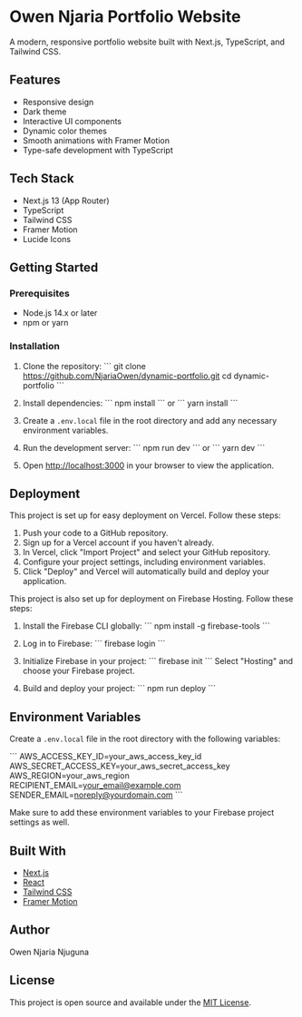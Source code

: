 # Owen Njaria Portfolio Website

A modern, responsive portfolio website built with Next.js, TypeScript, and Tailwind CSS.

## Features

- Responsive design
- Dark theme
- Interactive UI components
- Dynamic color themes
- Smooth animations with Framer Motion
- Type-safe development with TypeScript

## Tech Stack

- Next.js 13 (App Router)
- TypeScript
- Tailwind CSS
- Framer Motion
- Lucide Icons

## Getting Started

### Prerequisites

- Node.js 14.x or later
- npm or yarn

### Installation

1. Clone the repository:
   \`\`\`
   git clone https://github.com/NjariaOwen/dynamic-portfolio.git
   cd dynamic-portfolio
   \`\`\`

2. Install dependencies:
   \`\`\`
   npm install
   \`\`\`
   or
   \`\`\`
   yarn install
   \`\`\`

3. Create a `.env.local` file in the root directory and add any necessary environment variables.

4. Run the development server:
   \`\`\`
   npm run dev
   \`\`\`
   or
   \`\`\`
   yarn dev
   \`\`\`

5. Open [http://localhost:3000](http://localhost:3000) in your browser to view the application.

## Deployment

This project is set up for easy deployment on Vercel. Follow these steps:

1. Push your code to a GitHub repository.
2. Sign up for a Vercel account if you haven't already.
3. In Vercel, click "Import Project" and select your GitHub repository.
4. Configure your project settings, including environment variables.
5. Click "Deploy" and Vercel will automatically build and deploy your application.

This project is also set up for deployment on Firebase Hosting. Follow these steps:

1. Install the Firebase CLI globally:
   \`\`\`
   npm install -g firebase-tools
   \`\`\`

2. Log in to Firebase:
   \`\`\`
   firebase login
   \`\`\`

3. Initialize Firebase in your project:
   \`\`\`
   firebase init
   \`\`\`
   Select "Hosting" and choose your Firebase project.

4. Build and deploy your project:
   \`\`\`
   npm run deploy
   \`\`\`

## Environment Variables

Create a `.env.local` file in the root directory with the following variables:

\`\`\`
AWS_ACCESS_KEY_ID=your_aws_access_key_id
AWS_SECRET_ACCESS_KEY=your_aws_secret_access_key
AWS_REGION=your_aws_region
RECIPIENT_EMAIL=your_email@example.com
SENDER_EMAIL=noreply@yourdomain.com
\`\`\`

Make sure to add these environment variables to your Firebase project settings as well.

## Built With

- [Next.js](https://nextjs.org/)
- [React](https://reactjs.org/)
- [Tailwind CSS](https://tailwindcss.com/)
- [Framer Motion](https://www.framer.com/motion/)

## Author

Owen Njaria Njuguna

## License

This project is open source and available under the [MIT License](LICENSE).


